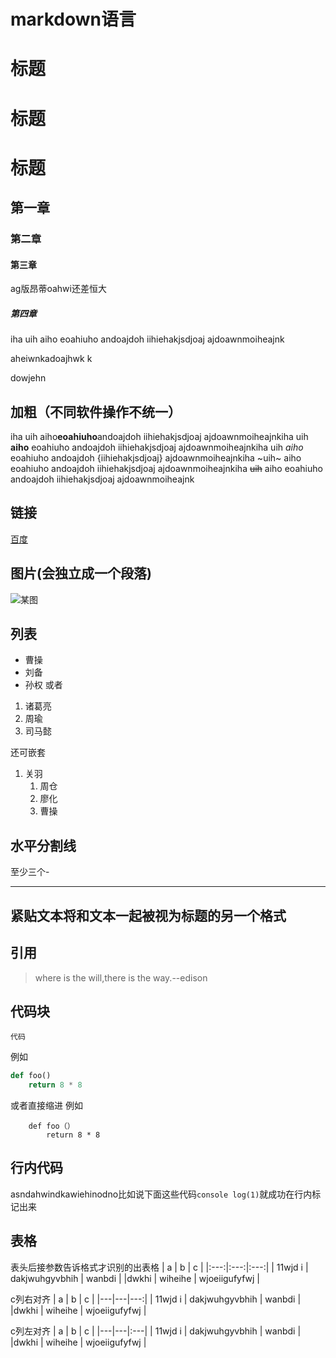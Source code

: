 # markdown语言


# 标题
标题
===
标题
===
## 第一章
### 第二章
#### 第三章
ag版昂蒂oahwi还差恒大
##### 第四章
iha uih aiho eoahiuho andoajdoh iihiehakjsdjoaj
ajdoawnmoiheajnk

aheiwnkadoajhwk k

dowjehn
## 加粗（不同软件操作不统一）
iha uih aiho**eoahiuho**andoajdoh iihiehakjsdjoaj
ajdoawnmoiheajnkiha uih **aiho** eoahiuho andoajdoh iihiehakjsdjoaj
ajdoawnmoiheajnkiha uih *aiho* eoahiuho andoajdoh {iihiehakjsdjoaj}
ajdoawnmoiheajnkiha ~uih~ aiho eoahiuho andoajdoh iihiehakjsdjoaj
ajdoawnmoiheajnkiha ~~uih~~ aiho eoahiuho andoajdoh iihiehakjsdjoaj
ajdoawnmoiheajnk
## 链接
[百度](https://www.baidu.com)
## 图片(会独立成一个段落)
![某图](https://www.moe48.com/static/img/1200x260_240617_xingzi_jigsaw.jpeg)
## 列表
* 曹操
* 刘备
* 孙权 
或者
1. 诸葛亮
1. 周瑜
1. 司马懿

还可嵌套
1. 关羽
    1. 周仓
    1. 廖化
    1. 曹操

## 水平分割线
至少三个-

---
紧贴文本将和文本一起被视为标题的另一个格式
---
## 引用
> where is the will,there is the way.--edison
## 代码块

```语言名称
代码
```


例如
```python
def foo()
    return 8 * 8
```
或者直接缩进
例如

        def foo（）
            return 8 * 8

## 行内代码
asndahwindkawiehinodno比如说下面这些代码`console log(1)`就成功在行内标记出来

## 表格
表头后接参数告诉格式才识别的出表格
| a | b | c |
|:---:|:---:|:---:|
| 11wjd i | dakjwuhgyvbhih | wanbdi |
|dwkhi | wiheihe | wjoeiigufyfwj |

c列右对齐
| a | b | c |
|---|---|---:|
| 11wjd i | dakjwuhgyvbhih | wanbdi |
|dwkhi | wiheihe | wjoeiigufyfwj |

c列左对齐
| a | b | c |
|---|---|:---|
| 11wjd i | dakjwuhgyvbhih | wanbdi |
|dwkhi | wiheihe | wjoeiigufyfwj |





